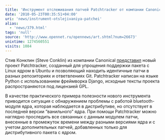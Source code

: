 ```yaml
---
title: 'Инструмент отслеживания патчей Patchtracker от компании Canonical'
date: '2010-05-23T00:35:51+04:00'
uri: 'news/instrument-otslejivaniya-patchei'
alias: 
  - 'news/379.html'
tags: 'null'
source: 'http://www.opennet.ru/opennews/art.shtml?num=26673'
unixtime: 1274560551
visits: 1084
---
```

Стив Конклин (Steve Conklin) из компании Canonical [представил](http://www.ubuntu-user.com/content/view/full/1109) новый проект Patchtracker, созданный для упрощения поддержки пакета с Linux ядром в Ubuntu и позволяющий находить идентичные патчи в разных репозиториях и ответвлениях Git. Patchtracker написан на языке Python с использованием фреймворка Django, исходные тексты проекта распространяются под лицензией GPL.

В качестве практического примера полезности нового инструмента приводится ситуация с обнаружением проблемы с работой bluetooth-модуля ядра, которая наблюдается в дистрибутиве, но отсутствует в последней версии “ванильного” ядра. При помощи Patchtracker можно наглядно проследить все связанных с данным модулем патчи, внесенные в промежуток времени между разными версиями ядра и с учетом дополнительных патчей, добавленных только для дистрибутивного пакета с ядром.
